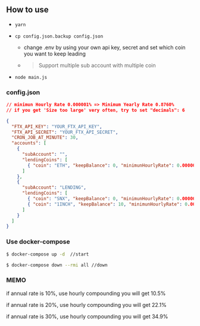 ## How to use

- `yarn`

- `cp config.json.backup config.json`

  - change .env by using your own api key, secret and set which coin you want to keep leading
  - > Support multiple sub account with multiple coin

- `node main.js`

### config.json

```json
// minimun Hourly Rate 0.000001% => Minimum Yearly Rate 0.8760%
// if you get 'Size too large' very often, try to set "decimals": 6

{
  "FTX_API_KEY": "YOUR_FTX_API_KEY",
  "FTX_API_SECRET": "YOUR_FTX_API_SECRET",
  "CRON_JOB_AT_MINUTE": 30,
  "accounts": [
    {
      "subAccount": "",
      "lendingCoins": [
        { "coin": "ETH", "keepBalance": 0, "minimunHourlyRate": 0.000001, "decimals": 8 }
      ]
    },
    {
      "subAccount": "LENDING",
      "lendingCoins": [
        { "coin": "SNX", "keepBalance": 0, "minimunHourlyRate": 0.000001, "decimals": 8 }
        { "coin": "1INCH", "keepBalance": 10, "minimunHourlyRate": 0.000001 , "decimals": 8 }
      ]
    }
  ]
}
```

### Use docker-compose

```bash
$ docker-compose up -d  //start
```

```bash
$ docker-compose down --rmi all //down
```

### MEMO

if annual rate is 10%, use hourly compounding you will get 10.5%

if annual rate is 20%, use hourly compounding you will get 22.1%

if annual rate is 30%, use hourly compounding you will get 34.9%
